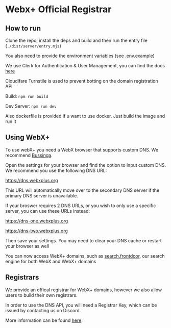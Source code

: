 # Webx+ Official Registrar

## How to run

Clone the repo, install the deps and build and then run the entry file (`./dist/server/entry.mjs`)

You also need to provide the environment variables (see .env.example)

We use Clerk for Authentication & User Management, you can find the docs [here](https://clerk.com/docs/overview)

Cloudlfare Turnstile is used to prevent botting on the domain registration API

Build: `npm run build`

Dev Server: `npm run dev`

Also dockerfile is provided if u want to use docker. Just build the image and run it


## Using WebX+

To use webX+ you need a WebX browser that supports custom DNS. We recommend [Bussinga](https://github.com/codingMASTER398/bussinga).

Open the settings for your browser and find the option to input custom DNS. We recommend you use the following DNS URL:

https://dns.webxplus.org

This URL will automatically move over to the secondary DNS server if the primary DNS server is unavailable.

If your broswer requires 2 DNS URLs, or you wish to only use a specific server, you can use these URLs instead:

https://dns-one.webxplus.org

https://dns-two.webxplus.org

Then save your settings. You may need to clear your DNS cache or restart your browser as well

You can now access WebX+ domains, such as [search.frontdoor](buss://search.frontdoor), our search engine for both WebX and WebX+ domains

## Registrars

We provide an offical registrar for WebX+ domains, however we also allow users to build their own registrars.

In order to use the DNS API, you will need a Registrar Key, which can be issued by contacting us on Discord.

More information can be found [here](https://dns.webxplus.org).
